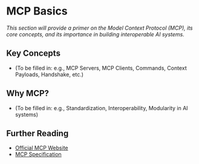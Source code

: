 # MCP Basics

*This section will provide a primer on the Model Context Protocol (MCP), its core concepts, and its importance in building interoperable AI systems.*

## Key Concepts

*   (To be filled in: e.g., MCP Servers, MCP Clients, Commands, Context Payloads, Handshake, etc.)

## Why MCP?

*   (To be filled in: e.g., Standardization, Interoperability, Modularity in AI systems)

## Further Reading

*   [Official MCP Website](https://modelcontextprotocol.io)
*   [MCP Specification](https://modelcontextprotocol.io/specification)
